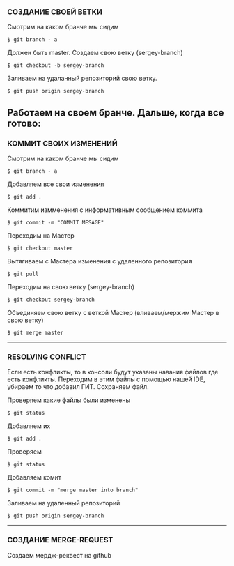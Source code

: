 ### СОЗДАНИЕ СВОЕЙ ВЕТКИ

Смотрим на каком бранче мы сидим

`$ git branch - a`

Должен быть master. Создаем свою ветку (sergey-branch)

`$ git checkout -b sergey-branch`

Заливаем на удаланный репозиторий свою ветку.

`$ git push origin sergey-branch`

Работаем на своем бранче.
Дальше, когда все готово:
---
### КОММИТ СВОИХ ИЗМЕНЕНИЙ
 
Смотрим на каком бранче мы сидим

`$ git branch - a`

Добавляем все свои изменения

`$ git add .`

Коммитим измменения с информативным сообщением коммита

`$ git commit -m "COMMIT MESAGE"`

Переходим на Мастер

`$ git checkout master`

Вытягиваем с Мастера изменения с удаленного репозитория

`$ git pull`

Переходим на свою ветку (sergey-branch)

`$ git checkout sergey-branch`

Объединяем свою ветку с веткой Мастер (вливаем/мержим Мастер в свою ветку)

`$ git merge master`

---
### RESOLVING CONFLICT
Если есть конфликты, то в консоли будут указаны навания файлов где есть конфликты. Переходим в этим файлы с помощью нашей IDE, убираем то что добавил ГИТ. Сохраняем файл.

Проверяем какие файлы были изменены

`$ git status`

Добавляем их

`$ git add .`

Проверяем

`$ git status`

Добавляем комит

`$ git commit -m "merge master into branch"`

Заливаем на удаленный репозиторий

`$ git push origin sergey-branch`

---
### СОЗДАНИЕ MERGE-REQUEST

Создаем мердж-реквест на github